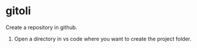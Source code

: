 # gitoli
Create a repository in github.

1. Open a directory in vs code where you want to create the project folder.